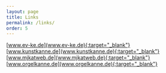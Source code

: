 ```yaml
---
layout: page
title: Links
permalink: /links/
order: 5
---
```


[www.ev-ke.de](www.ev-ke.de){:target="_blank"}  
[www.kunstkanne.de](www.kunstkanne.de){:target="_blank"}  
[www.mjkatweb.de](www.mjkatweb.de){:target="_blank"}  
[www.orgelkanne.de](www.orgelkanne.de){:target="_blank"}  
